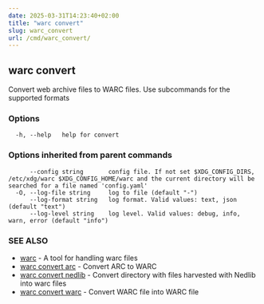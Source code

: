 ```yaml
---
date: 2025-03-31T14:23:40+02:00
title: "warc convert"
slug: warc_convert
url: /cmd/warc_convert/
---
```

## warc convert

Convert web archive files to WARC files. Use subcommands for the supported formats

### Options

```
  -h, --help   help for convert
```

### Options inherited from parent commands

```
      --config string       config file. If not set $XDG_CONFIG_DIRS, /etc/xdg/warc $XDG_CONFIG_HOME/warc and the current directory will be searched for a file named 'config.yaml'
  -O, --log-file string     log to file (default "-")
      --log-format string   log format. Valid values: text, json (default "text")
      --log-level string    log level. Valid values: debug, info, warn, error (default "info")
```

### SEE ALSO

* [warc](../warc/)	 - A tool for handling warc files
* [warc convert arc](../warc_convert_arc/)	 - Convert ARC to WARC
* [warc convert nedlib](../warc_convert_nedlib/)	 - Convert directory with files harvested with Nedlib into warc files
* [warc convert warc](../warc_convert_warc/)	 - Convert WARC file into WARC file

